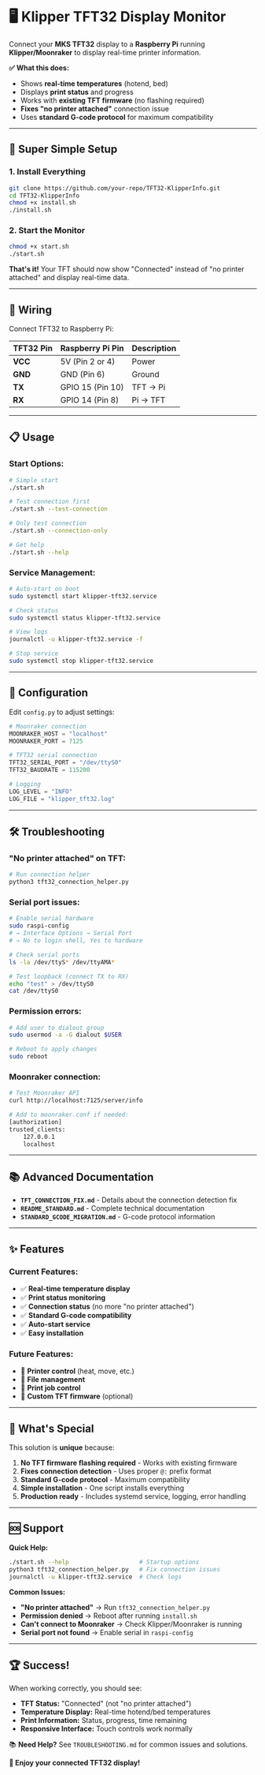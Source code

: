 # 🖥️ **Klipper TFT32 Display Monitor**

Connect your **MKS TFT32** display to a **Raspberry Pi** running **Klipper/Moonraker** to display real-time printer information.

**✅ What this does:**
- Shows **real-time temperatures** (hotend, bed)
- Displays **print status** and progress
- Works with **existing TFT firmware** (no flashing required)
- **Fixes "no printer attached"** connection issue
- Uses **standard G-code protocol** for maximum compatibility

---

## 🚀 **Super Simple Setup**

### **1. Install Everything**
```bash
git clone https://github.com/your-repo/TFT32-KlipperInfo.git
cd TFT32-KlipperInfo
chmod +x install.sh
./install.sh
```

### **2. Start the Monitor**
```bash
chmod +x start.sh
./start.sh
```

**That's it!** Your TFT should now show "Connected" instead of "no printer attached" and display real-time data.

---

## 🔌 **Wiring**

Connect TFT32 to Raspberry Pi:

| **TFT32 Pin** | **Raspberry Pi Pin** | **Description** |
|---------------|---------------------|-----------------|
| **VCC**       | 5V (Pin 2 or 4)    | Power          |
| **GND**       | GND (Pin 6)         | Ground         |
| **TX**        | GPIO 15 (Pin 10)    | TFT → Pi       |
| **RX**        | GPIO 14 (Pin 8)     | Pi → TFT       |

---

## 📋 **Usage**

### **Start Options:**
```bash
# Simple start
./start.sh

# Test connection first
./start.sh --test-connection

# Only test connection
./start.sh --connection-only

# Get help
./start.sh --help
```

### **Service Management:**
```bash
# Auto-start on boot
sudo systemctl start klipper-tft32.service

# Check status
sudo systemctl status klipper-tft32.service

# View logs
journalctl -u klipper-tft32.service -f

# Stop service
sudo systemctl stop klipper-tft32.service
```

---

## 🔧 **Configuration**

Edit `config.py` to adjust settings:

```python
# Moonraker connection
MOONRAKER_HOST = "localhost"
MOONRAKER_PORT = 7125

# TFT32 serial connection
TFT32_SERIAL_PORT = "/dev/ttyS0"
TFT32_BAUDRATE = 115200

# Logging
LOG_LEVEL = "INFO"
LOG_FILE = "klipper_tft32.log"
```

---

## 🛠️ **Troubleshooting**

### **"No printer attached" on TFT:**
```bash
# Run connection helper
python3 tft32_connection_helper.py
```

### **Serial port issues:**
```bash
# Enable serial hardware
sudo raspi-config
# → Interface Options → Serial Port
# → No to login shell, Yes to hardware

# Check serial ports
ls -la /dev/ttyS* /dev/ttyAMA*

# Test loopback (connect TX to RX)
echo "test" > /dev/ttyS0
cat /dev/ttyS0
```

### **Permission errors:**
```bash
# Add user to dialout group
sudo usermod -a -G dialout $USER

# Reboot to apply changes
sudo reboot
```

### **Moonraker connection:**
```bash
# Test Moonraker API
curl http://localhost:7125/server/info

# Add to moonraker.conf if needed:
[authorization]
trusted_clients:
    127.0.0.1
    localhost
```

---

## 📚 **Advanced Documentation**

- **`TFT_CONNECTION_FIX.md`** - Details about the connection detection fix
- **`README_STANDARD.md`** - Complete technical documentation  
- **`STANDARD_GCODE_MIGRATION.md`** - G-code protocol information

---

## ✨ **Features**

### **Current Features:**
- ✅ **Real-time temperature display**
- ✅ **Print status monitoring** 
- ✅ **Connection status** (no more "no printer attached")
- ✅ **Standard G-code compatibility**
- ✅ **Auto-start service**
- ✅ **Easy installation**

### **Future Features:**
- 🔄 **Printer control** (heat, move, etc.)
- 🔄 **File management** 
- 🔄 **Print job control**
- 🔄 **Custom TFT firmware** (optional)

---

## 🎯 **What's Special**

This solution is **unique** because:

1. **No TFT firmware flashing required** - Works with existing firmware
2. **Fixes connection detection** - Uses proper `@:` prefix format
3. **Standard G-code protocol** - Maximum compatibility
4. **Simple installation** - One script installs everything
5. **Production ready** - Includes systemd service, logging, error handling

---

## 🆘 **Support**

**Quick Help:**
```bash
./start.sh --help                    # Startup options
python3 tft32_connection_helper.py   # Fix connection issues
journalctl -u klipper-tft32.service  # Check logs
```

**Common Issues:**
- **"No printer attached"** → Run `tft32_connection_helper.py`
- **Permission denied** → Reboot after running `install.sh`
- **Can't connect to Moonraker** → Check Klipper/Moonraker is running
- **Serial port not found** → Enable serial in `raspi-config`

---

## 🏆 **Success!**

When working correctly, you should see:
- **TFT Status:** "Connected" (not "no printer attached")
- **Temperature Display:** Real-time hotend/bed temperatures
- **Print Information:** Status, progress, time remaining
- **Responsive Interface:** Touch controls work normally

📚 **Need Help?** See `TROUBLESHOOTING.md` for common issues and solutions.

**🎉 Enjoy your connected TFT32 display!** 